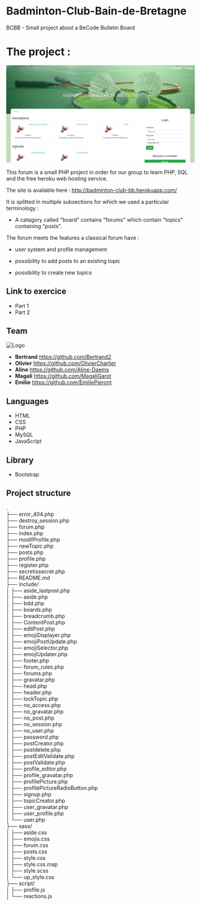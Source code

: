 # Badminton-Club-Bain-de-Bretagne
BCBB - Small project about a BeCode Bulletin Board

# The project :
![Logo](capture.png)

This forum is a small PHP project in order for our group to learn PHP, SQL and the free heroku web hosting service.

The site is available here : http://badminton-club-bb.herokuapp.com/

It is splitted in multiple subsections for which we used a particular terminology :

* A catagory called "board" contains "forums" which contain "topics" containing "posts".

The forum meets the features a classical forum have :

* user system and profile management

* possibility to add posts to an existing topic

* possibility to create new topics

## Link to exercice
* Part 1[](https://github.com/becodeorg/LIE-Hamilton-4.25/tree/master/01-main-course/02-the-hills/02-bcbb/01-basics)
* Part 2[](https://github.com/becodeorg/LIE-Hamilton-4.25/tree/master/01-main-course/02-the-hills/02-bcbb/02-advanced)

## Team
![Logo](pictures/favicon/favicon.ico)
* **Bertrand** https://github.com/Bertrand2
* **Olivier**  https://github.com/OlivierCharlier
* **Aline**    https://github.com/Aline-Daems
* **Magali**   https://github.com/MagaliGarot
* **Emilie**   https://github.com/EmiliePieront

## Languages 
* HTML
* CSS
* PHP
* MySQL
* JavaScript

## Library
* Bootstrap

## Project structure
.</br>
├── error_404.php</br>
├── destroy_session.php</br>
├── forum.php</br>
├── index.php</br>
├── modifProfile.php</br>
├── newTopic.php</br>
├── posts.php</br>
├── profile.php</br>
├── register.php</br>
├── secretissecret.php</br>
├── README.md</br>
├── include/</br>
│   ├── aside_lastpost.php</br>
│   ├── aside.php</br>
│   ├── bdd.php</br>
│   ├── boards.php</br>
│   ├── breadcrumb.php</br>
│   ├── ContentPost.php</br>
│   ├── editPost.php</br>
│   ├── emojiDisplayer.php</br>
│   ├── emojiPostUpdate.php</br>
│   ├── emojiSelector.php</br>
│   ├── emojiUpdater.php</br>
│   ├── footer.php</br>
│   ├── forum_rules.php</br>
│   ├── forums.php</br>
│   ├── gravatar.php</br>
│   ├── head.php</br>
│   ├── header.php</br>
│   ├── lockTopic.php</br>
│   ├── no_access.php</br>
│   ├── no_gravatar.php</br>
│   ├── no_post.php</br>
│   ├── no_session.php</br>
│   ├── no_user.php</br>
│   ├── password.php</br>
│   ├── postCreator.php</br>
│   ├── postdelete.php</br>
│   ├── postEditValidate.php</br>
│   ├── postValidate.php</br>
│   ├── profile_editor.php</br>
│   ├── profile_gravatar.php</br>
│   ├── profilePicture.php</br>
│   ├── profilePictureRadioButton.php</br>
│   ├── signup.php</br>
│   ├── topicCreator.php</br>
│   ├── user_gravatar.php</br>
│   ├── user_profile.php</br>
│   └── user.php</br>
├── sass/</br>
│   ├── aside.css</br>
│   ├── emojis.css</br>
│   ├── forum.css</br>
│   ├── posts.css</br>
│   ├── style.css</br>
│   ├── style.css.map</br>
│   ├── style.scss</br>
│   └── up_style.css</br>
├── script/</br>
│   ├── profile.js</br>
│   └── reactions.js</br>




